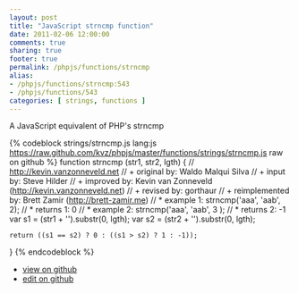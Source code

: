 ```yaml
---
layout: post
title: "JavaScript strncmp function"
date: 2011-02-06 12:00:00
comments: true
sharing: true
footer: true
permalink: /phpjs/functions/strncmp
alias:
- /phpjs/functions/strncmp:543
- /phpjs/functions/543
categories: [ strings, functions ]
---
```

A JavaScript equivalent of PHP's strncmp
<!-- more -->
{% codeblock strings/strncmp.js lang:js https://raw.github.com/kvz/phpjs/master/functions/strings/strncmp.js raw on github %}
function strncmp (str1, str2, lgth) {
    // http://kevin.vanzonneveld.net
    // +      original by: Waldo Malqui Silva
    // +         input by: Steve Hilder
    // +      improved by: Kevin van Zonneveld (http://kevin.vanzonneveld.net)
    // +       revised by: gorthaur
    // + reimplemented by: Brett Zamir (http://brett-zamir.me)
    // *     example 1: strncmp('aaa', 'aab', 2);
    // *     returns 1: 0
    // *     example 2: strncmp('aaa', 'aab', 3 );
    // *     returns 2: -1
    var s1 = (str1 + '').substr(0, lgth);
    var s2 = (str2 + '').substr(0, lgth);

    return ((s1 == s2) ? 0 : ((s1 > s2) ? 1 : -1));
}
{% endcodeblock %}
<ul>
 <li><a href="https://github.com/kvz/phpjs/blob/master/functions/strings/strncmp.js">view on github</a></li>
 <li><a href="https://github.com/kvz/phpjs/edit/master/functions/strings/strncmp.js">edit on github</a></li>
</ul>

